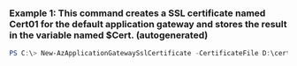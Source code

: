 ### Example 1: This command creates a SSL certificate named Cert01 for the default application gateway and stores the result in the variable named $Cert. (autogenerated)
```powershell
PS C:\> New-AzApplicationGatewaySslCertificate -CertificateFile D:\cert01.pfx -Name Cert01 -Password $password
```

